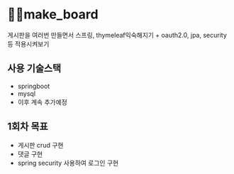# 🎈🎈make_board
게시판을 여러번 만들면서 스프링, thymeleaf익숙해지기 + oauth2.0, jpa, security 등 적용시켜보기

## 사용 기술스택
- springboot
- mysql
- 이후 계속 추가예정

## 1회차 목표
- 게시판 crud 구현
- 댓글 구현
- spring security 사용하여 로그인 구현
